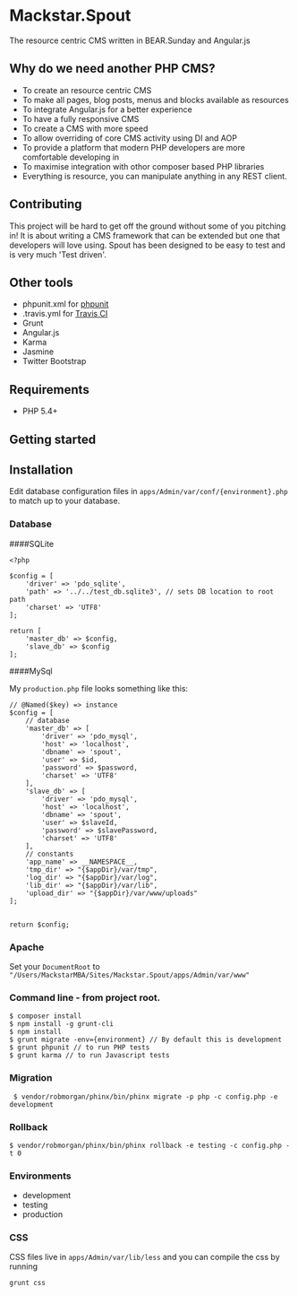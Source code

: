 Mackstar.Spout
=======
The resource centric CMS written in BEAR.Sunday and Angular.js

Why do we need another PHP CMS?
---------------------------------------------

* To create an resource centric CMS
* To make all pages, blog posts, menus and blocks available as resources
* To integrate Angular.js for a better experience
* To have a fully responsive CMS
* To create a CMS with more speed
* To allow overriding of core CMS activity using DI and AOP
* To provide a platform that modern PHP developers are more comfortable developing in
* To maximise integration with othor composer based PHP libraries
* Everything is resource, you can manipulate anything in any REST client.

Contributing
---------------------------------------------

This project will be hard to get off the ground without some of you pitching in! It is about writing a CMS framework that can be extended but one that developers will love using. Spout has been designed to be easy to test and is very much 'Test driven'. 

Other tools
---------------------------------------------

 * phpunit.xml for [phpunit](http://phpunit.de/manual/current/en/index.html)
 * .travis.yml for [Travis CI](https://travis-ci.org/)
 * Grunt
 * Angular.js
 * Karma
 * Jasmine
 * Twitter Bootstrap

Requirements
------------
 * PHP 5.4+

Getting started
---------------

## Installation

Edit database configuration files in `apps/Admin/var/conf/{environment}.php` to match up to your database.

### Database

####SQLite

```
<?php

$config = [
    'driver' => 'pdo_sqlite',
    'path' => '../../test_db.sqlite3', // sets DB location to root path
    'charset' => 'UTF8'
];

return [
    'master_db' => $config,
    'slave_db' => $config
];
```

####MySql

My `production.php` file looks something like this:

```
// @Named($key) => instance
$config = [
    // database
    'master_db' => [
        'driver' => 'pdo_mysql',
        'host' => 'localhost',
        'dbname' => 'spout',
        'user' => $id,
        'password' => $password,
        'charset' => 'UTF8'
    ],
    'slave_db' => [
        'driver' => 'pdo_mysql',
        'host' => 'localhost',
        'dbname' => 'spout',
        'user' => $slaveId,
        'password' => $slavePassword,
        'charset' => 'UTF8'
    ],
    // constants
    'app_name' => __NAMESPACE__,
    'tmp_dir' => "{$appDir}/var/tmp",
    'log_dir' => "{$appDir}/var/log",
    'lib_dir' => "{$appDir}/var/lib",
    'upload_dir' => "{$appDir}/var/www/uploads"
];


return $config;
```

### Apache

Set your `DocumentRoot` to `"/Users/MackstarMBA/Sites/Mackstar.Spout/apps/Admin/var/www"`

### Command line - from project root.

```
$ composer install
$ npm install -g grunt-cli
$ npm install
$ grunt migrate -env={environment} // By default this is development
$ grunt phpunit // to run PHP tests
$ grunt karma // to run Javascript tests
```


### Migration
```
 $ vendor/robmorgan/phinx/bin/phinx migrate -p php -c config.php -e development
```

### Rollback
```
$ vendor/robmorgan/phinx/bin/phinx rollback -e testing -c config.php -t 0
```

### Environments
* development
* testing
* production

### CSS
CSS files live in `apps/Admin/var/lib/less` and you can compile the css by running
```
grunt css
```
